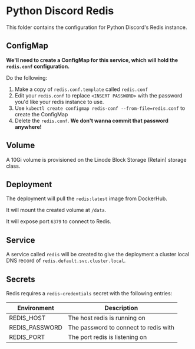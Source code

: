 # Python Discord Redis
This folder contains the configuration for Python Discord's Redis instance.

## ConfigMap
**We'll need to create a ConfigMap for this service, which will hold the `redis.conf` configuration.**

Do the following:
1. Make a copy of `redis.conf.template` called `redis.conf`
2. Edit your `redis.conf` to replace `<INSERT PASSWORD>` with the password you'd like your redis instance to use.
3. Use `kubectl create configmap redis-conf --from-file=redis.conf` to create the ConfigMap
4. Delete the `redis.conf`. **We don't wanna commit that password anywhere!**

## Volume
A 10Gi volume is provisioned on the Linode Block Storage (Retain) storage class.

## Deployment
The deployment will pull the `redis:latest` image from DockerHub.

It will mount the created volume at `/data`.

It will expose port `6379` to connect to Redis.

## Service
A service called `redis` will be created to give the deployment a cluster local DNS record of `redis.default.svc.cluster.local`.

## Secrets

Redis requires a `redis-credentials` secret with the following entries:

| Environment    | Description                           |
|----------------|---------------------------------------|
| REDIS_HOST     | The host redis is running on          |
| REDIS_PASSWORD | The password to connect to redis with |
| REDIS_PORT     | The port redis is listening on        |
